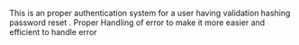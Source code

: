 This is an proper authentication system for a user having validation hashing password reset .
Proper Handling of error to make it more easier and efficient to handle error
